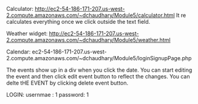 Calculator: http://ec2-54-186-171-207.us-west-2.compute.amazonaws.com/~dchaudhary/Module5/calculator.html
It re calculates everything once we click outside the text field.

Weather widget:
http://ec2-54-186-171-207.us-west-2.compute.amazonaws.com/~dchaudhary/Module5/weather.html

Calendar:
ec2-54-186-171-207.us-west-2.compute.amazonaws.com/~dchaudhary/Module5/loginSignupPage.php

The events show up in a div when you click the date. You can start editing the event
and then click edit event button to reflect the changes. You can delte tHE EVENT by clicking
delete event button.

LOGIN: usernmae : 1
password: 1